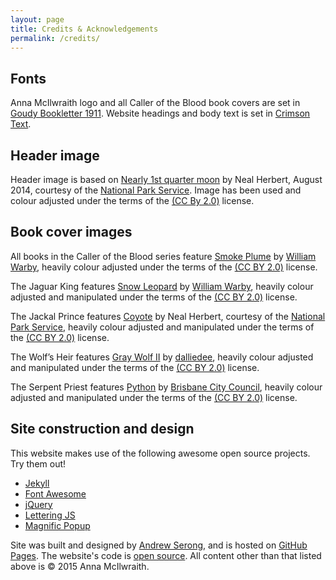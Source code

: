 ```yaml
---
layout: page
title: Credits & Acknowledgements
permalink: /credits/
---
```

## Fonts

Anna McIlwraith logo and all Caller of the Blood book covers are set in [Goudy Bookletter 1911](http://www.fontsquirrel.com/fonts/Goudy-Bookletter-1911). Website headings and body text is set in [Crimson Text](https://www.google.com/fonts/specimen/Crimson+Text).

## Header image

Header image is based on [Nearly 1st quarter moon](https://www.flickr.com/photos/yellowstonenps/15705631692/in/album-72157645930394446/) by Neal Herbert, August 2014, courtesy of the [National Park Service](https://www.flickr.com/photos/yellowstonenps/). Image has been used and colour adjusted under the terms of the [(CC By 2.0)](https://creativecommons.org/licenses/by/2.0/) license.

## Book cover images

All books in the Caller of the Blood series feature [Smoke Plume](https://www.flickr.com/photos/wwarby/11774542195/in/album-72157639434131913/) by [William Warby](https://www.flickr.com/photos/wwarby/), heavily colour adjusted under the terms of the [(CC BY 2.0)](https://creativecommons.org/licenses/by/2.0/) license.

The Jaguar King features [Snow Leopard](https://www.flickr.com/photos/wwarby/3278227075/) by [William Warby](https://www.flickr.com/photos/wwarby/), heavily colour adjusted and manipulated under the terms of the [(CC BY 2.0)](https://creativecommons.org/licenses/by/2.0/) license.

The Jackal Prince features [Coyote](https://www.flickr.com/photos/yellowstonenps/15725741555/in/album-72157647629154591/) by Neal Herbert, courtesy of the [National Park Service](https://www.flickr.com/photos/yellowstonenps/), heavily colour adjusted and manipulated under the terms of the [(CC BY 2.0)](https://creativecommons.org/licenses/by/2.0/) license.

The Wolf’s Heir features [Gray Wolf II](https://www.flickr.com/photos/dalliedee/2993568176/) by [dalliedee](https://www.flickr.com/photos/dalliedee/), heavily colour adjusted and manipulated under the terms of the [(CC BY 2.0)](https://creativecommons.org/licenses/by/2.0/) license.

The Serpent Priest features [Python](https://www.flickr.com/photos/brisbanecitycouncil/8025631030/) by [Brisbane City Council](https://www.flickr.com/photos/brisbanecitycouncil/), heavily colour adjusted and manipulated under the terms of the [(CC BY 2.0)](https://creativecommons.org/licenses/by/2.0/) license.

## Site construction and design

This website makes use of the following awesome open source projects. Try them out!

-	[Jekyll](https://jekyllrb.com/)
-	[Font Awesome](https://fortawesome.github.io/Font-Awesome/)
-	[jQuery](http://jquery.com/)
-	[Lettering JS](http://letteringjs.com/)
-	[Magnific Popup](http://dimsemenov.com/plugins/magnific-popup/)

Site was built and designed by [Andrew Serong](http://www.andrewserong.com), and is hosted on [GitHub Pages](https://pages.github.com/). The website's code is [open source](https://github.com/andrewserong/annamcilwraith/). All content other than that listed above is &copy; 2015 Anna McIlwraith.